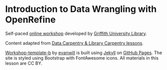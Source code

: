 # Introduction to Data Wrangling with OpenRefine
Self-paced [online workshop](https://griffithunilibrary.github.io/intro-data-wrangle/) developed by [Griffith University Library](https://www.griffith.edu.au/library).

Content adapted from [Data Carpentry & Library Carpentry lessons](https://carpentries.org/).

[Workshop-template-b](https://github.com/evanwill/workshop-template-b) by [evanwill](https://github.com/evanwill) is built using [Jekyll](https://jekyllrb.com/) on [GitHub Pages](https://pages.github.com/). The site is styled using Bootstrap with FontAwesome icons.
All materials in this lesson are CC BY.
